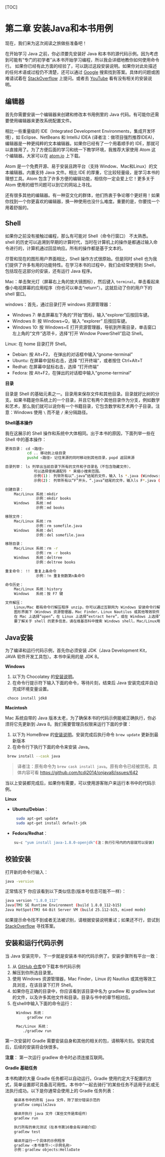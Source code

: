 [TOC]

# 第二章 安装Java和本书用例

现在，我们来为这次阅读之旅做些准备吧！

在开始学习 Java 之前，你必须要先安装好 Java 和本书的源代码示例。因为考虑到可能有“专门的初学者”从本书开始学习编程，所以我会详细地教你如何使用命令行。 如果你已经有此方面的经验了，可以跳过这段安装说明。如果你对此处描述的任何术语或过程仍不清楚，还可以通过 [Google](https://google.com/) 搜索找到答案。具体的问题或困难请试着在 [StackOverflow](https://stackoverflow.com/) 上提问。或者去 [YouTube](https://youtube.com) 看有没有相关的安装说明。

## 编辑器

首先你需要安装一个编辑器来创建和修改本书用例里的 Java 代码。有可能你还需要使用编辑器来更改系统配置文件。

相比一些重量级的 IDE（Integrated Development Environments，集成开发环境），如 Eclipse、NetBeans 和 IntelliJ IDEA (译者注：做项目强烈推荐IDEA)，编辑器是一种更纯粹的文本编辑器。如果你已经有了一个用着顺手的 IDE，那就可以直接用了。为了方便后面的学习和统一下教学环境，我推荐大家使用 Atom 这个编辑器。大家可以在 [atom.io](https://atom.io) 上下载。

Atom 是一个免费开源、易于安装且跨平台（支持 Window、Mac和Linux）的文本编辑器。内置支持 Java 文件。相比 IDE 的厚重，它比较轻量级，是学习本书的理想工具。Atom 包含了许多方便的编辑功能，相信你一定会爱上它！更多关于 Atom 使用的细节问题可以到它的网站上寻找。

还有很多其他的编辑器。有一种亚文化的群体，他们热衷于争论哪个更好用！如果你找到一个你更喜欢的编辑器，换一种使用也没什么难度。重要的是，你要找一个用着舒服的。

## Shell

如果你之前没有接触过编程，那么有可能对 Shell（命令行窗口） 不太熟悉。shell 的历史可以追溯到早期的计算时代，当时在计算机上的操作是都通过输入命令进行的，计算机通过回显响应。所有的操作都是基于文本的。

尽管和现在的图形用户界面相比，Shell 操作方式很原始。但是同时 shell 也为我们提供了许多有用的功能特性。在学习本书的过程中，我们会经常使用到 Shell，包括现在这部分的安装，还有运行 Java 程序。

Mac：单击聚光灯（屏幕右上角的放大镜图标），然后键入 `terminal`。单击看起来像小电视屏幕的应用程序（你也可以单击“return”）。这就启动了你的用户下的 shell 窗口。

windows：首先，通过目录打开 windows 资源管理器：

- Windows 7: 单击屏幕左下角的“开始”图标，输入“explorer”后按回车键。
- Windows 8: 按 Windows+Q，输入 “explorer” 后按回车键。
- Windows 10: 按 Windows+E 打开资源管理器，导航到所需目录，单击窗口左上角的“文件“选项卡，选择“打开 Window PowerShell”启动 Shell。

Linux: 在 home 目录打开 Shell。

- Debian: 按 Alt+F2， 在弹出的对话框中输入“gnome-terminal”
- Ubuntu: 在屏幕中鼠标右击，选择 “打开终端”，或者按住 Ctrl+Alt+T
- Redhat: 在屏幕中鼠标右击，选择 “打开终端”
- Fedora: 按 Alt+F2，在弹出的对话框中输入“gnome-terminal”

**目录**

目录是 Shell 的基础元素之一。目录用来保存文件和其他目录。目录就好比树的分支。如果书籍是你系统上的一个目录，并且它有两个其他目录作为分支，例如数学和艺术，那么我们就可以说你有一个书籍目录，它包含数学和艺术两个子目录。注意：Windows 使用 `\` 而不是 `/` 来分隔路径。

**Shell基本操作**

我在这展示的 Shell 操作和系统中大体相同。出于本书的原因，下面列举一些在 Shell 中的基本操作：

```bash
更改目录： cd <路径> 
          cd .. 移动到上级目录 
          pushd <路径> 记住来源的同时移动到其他目录，popd 返回来源

目录列举： ls 列举出当前目录下所有的文件和子目录名（不包含隐藏文件），
             可以选择使用通配符 * 来缩小搜索范围。
             示例(1)： 列举所有以“.java”结尾的文件，输入 ls *.java (Windows: dir *.java)
             示例(2)： 列举所有以“F”开头，“.java”结尾的文件，输入ls F*.java (Windows: dir F*.java)

创建目录： 
    Mac/Linux 系统：mkdir  
              示例：mkdir books 
    Windows   系统：md 
              示例：md books

移除文件： 
    Mac/Linux 系统：rm
              示例：rm somefile.java
    Windows   系统：del 
              示例：del somefile.java

移除目录： 
    Mac/Linux 系统：rm -r
              示例：rm -r books
    Windows   系统：deltree 
              示例：deltree books

重复命令： !!  重复上条命令
              示例：!n 重复倒数第n条命令

命令历史：     
    Mac/Linux 系统：history
    Windows   系统：按 F7 键

文件解压：
    Linux/Mac 都有命令行解压程序 unzip，你可以通过互联网为 Windows 安装命令行解压程序 unzip。
    图形界面下（Windows 资源管理器，Mac Finder，Linux Nautilus 或其他等效软件）右键单击该文件，
    在 Mac 上选择“open”，在 Linux 上选择“extract here”，或在 Windows 上选择“extract all…”。
    要了解关于 shell 的更多信息，请在维基百科中搜索 Windows shell，Mac/Linux用户可搜索 bash shell。

```


## Java安装

为了编译和运行代码示例，首先你必须安装 JDK（Java Development Kit，JAVA 软件开发工具包）。本书中采用的是 JDK 8。


**Windows**

1. 以下为 Chocolatey 的[安装说明](https://chocolatey.org/)。
2. 在命令行提示符下输入下面的命令，等待片刻，结束后 Java 安装完成并自动完成环境变量设置。

```bash
 choco install jdk8
```

**Macintosh**

Mac 系统自带的 Java 版本太老，为了确保本书的代码示例能被正确执行，你必须将它先更新到 Java 8。我们需要管理员权限来运行下面的步骤：

1. 以下为 HomeBrew 的[安装说明](https://brew.sh/)。安装完成后执行命令 `brew update` 更新到最新版本
2. 在命令行下执行下面的命令来安装 Java。

```bash
 brew install --cask java 
```

> 译者注：原有命令为 `brew cask install java`。原有命令已经被禁用。具体内容可看 https://github.com/tcdj2014/onjava8/issues/642

当以上安装都完成后，如果你有需要，可以使用游客账户来运行本书中的代码示例。

**Linux**

* **Ubuntu/Debian**：

```bash
     sudo apt-get update
     sudo apt-get install default-jdk
```
* **Fedora/Redhat**：

```bash
    su-c "yum install java-1.8.0-openjdk"(注：执行引号内的内容就可以安装)
```


## 校验安装

打开新的命令行输入：

```bash
java -version
```

正常情况下 你应该看到以下类似信息(版本号信息可能不一样）：

```bash
java version "1.8.0_112"
Java(TM) SE Runtime Environment (build 1.8.0_112-b15)
Java HotSpot(TM) 64-Bit Server VM (build 25.112-b15, mixed mode)
```
如果提示命令找不到或者无法被识别，请根据安装说明重试；如果还不行，尝试到 [StackOverflow](https://stackoverflow.com/search?q=installing+java) 寻找答案。

## 安装和运行代码示例

当 Java 安装完毕，下一步就是安装本书的代码示例了。安装步骤所有平台一致：

1. 从 [GitHub 仓库](https://github.com/BruceEckel/OnJava8-Examples/archive/master.zip)中下载本书代码示例
2. 解压到你所选目录里。
3. 使用 Windows 资源管理器，Mac Finder，Linux 的 Nautilus 或其他等效工具浏览，在该目录下打开 Shell。
4. 如果你在正确的目录中，你应该看到该目录中名为 gradlew 和 gradlew.bat 的文件，以及许多其他文件和目录。目录与书中的章节相对应。
5. 在shell中输入下面的命令运行：

```bash
     Windows 系统：
          gradlew run

     Mac/Linux 系统：
        ./gradlew run
```

第一次安装时 Gradle 需要安装自身和其他的相关的包，请稍等片刻。安装完成后，后续的安装将会快很多。

**注意**： 第一次运行 gradlew 命令时必须连接互联网。

**Gradle 基础任务**

本书构建的大量 Gradle 任务都可以自动运行。Gradle 使用约定大于配置的方式，简单设置即可具备高可用性。本书中“一起去骑行”的某些任务不适用于此或无法执行成功。以下是你通常会使用上的 Gradle 任务列表：

```bash
    编译本书中的所有 java 文件，除了部分错误示范的
    gradlew compileJava

    编译并执行 java 文件（某些文件是库组件）
    gradlew run

    执行所有的单元测试（在本书第16章会有详细介绍）
    gradlew test

    编译并运行一个具体的示例程序
    gradlew <本书章节>:<示例名称>
    示例：gradlew objects:HelloDate
```
<!-- 分页 -->

<div style="page-break-after: always;"></div>

